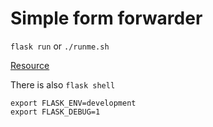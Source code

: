 # Simple form forwarder

`flask run` or `./runme.sh`

[Resource](https://sendgrid.com/blog/sending-emails-from-python-flask-applications-with-twilio-sendgrid/)

There is also `flask shell`

```
export FLASK_ENV=development
export FLASK_DEBUG=1
```
